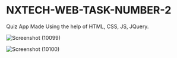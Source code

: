 # NXTECH-WEB-TASK-NUMBER-2
Quiz App Made Using the help of HTML, CSS, JS, JQuery.


![Screenshot (10099)](https://github.com/debjyotidas111/NXTECH-WEB-TASK-NUMBER-2/assets/86339364/ee9aa3dd-40aa-40fe-abd7-3792a2fb81c7)


![Screenshot (10100)](https://github.com/debjyotidas111/NXTECH-WEB-TASK-NUMBER-2/assets/86339364/56bcf8ed-92c9-4fb4-8185-68e434e5dcc8)
